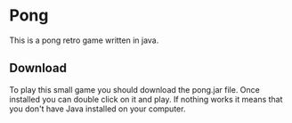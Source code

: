 # Pong

This is a pong retro game written in java.

## Download
To play this small game you should download the pong.jar file. Once installed you can double click on it and play.
If nothing works it means that you don't have Java installed on your computer.
